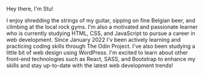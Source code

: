Hey there, I'm Stu! 

I enjoy shredding the strings of my guitar, sipping on fine Belgian beer, and climbing at the local rock gyms. I'm also a motivated and passionate learner who is currently studying HTML, CSS, and JavaScript to pursue a career in web development. Since January 2022 I'v been actively learning and practicing coding skills through The Odin Project. I've also been studying a little bit of web design using WordPress. I'm excited to learn about other front-end technologies such as React, SASS, and Bootstrap to enhance my skills and stay up-to-date with the latest web development trends!
